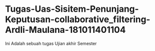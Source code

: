 # Tugas-Uas-Sisitem-Penunjang-Keputusan-collaborative_filtering-Ardli-Maulana-181011401104
Ini Adalah sebuah tugas Ujian akhir Semester
